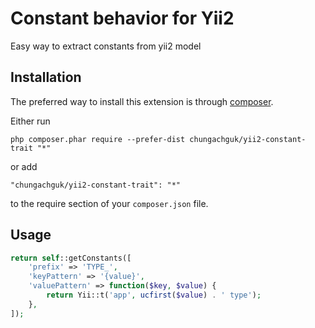 Constant behavior for Yii2
==========================
Easy way to extract constants from yii2 model

Installation
------------

The preferred way to install this extension is through [composer](http://getcomposer.org/download/).

Either run

```
php composer.phar require --prefer-dist chungachguk/yii2-constant-trait "*"
```

or add

```
"chungachguk/yii2-constant-trait": "*"
```

to the require section of your `composer.json` file.


Usage
-----

```php
return self::getConstants([
    'prefix' => 'TYPE_',
    'keyPattern' => '{value}',
    'valuePattern' => function($key, $value) {
        return Yii::t('app', ucfirst($value) . ' type');
    },
]);
```
